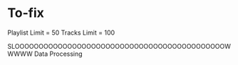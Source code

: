 # To-fix
Playlist Limit = 50
Tracks Limit = 100


SLOOOOOOOOOOOOOOOOOOOOOOOOOOOOOOOOOOOOOOOOOOOOWWWWW 
Data Processing

